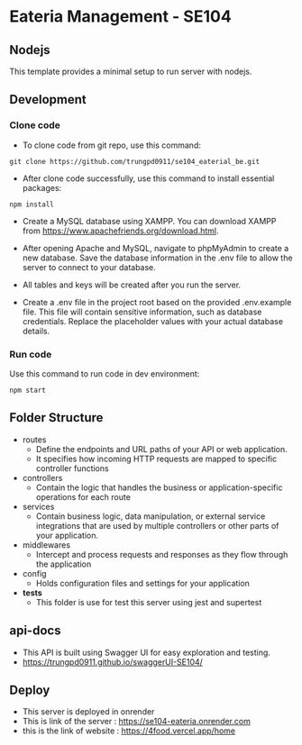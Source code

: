 # Eateria Management - SE104

## Nodejs

This template provides a minimal setup to run server with nodejs.

## Development

### Clone code

- To clone code from git repo, use this command:

```shell
git clone https://github.com/trungpd0911/se104_eaterial_be.git
```

- After clone code successfully, use this command to install essential packages:

```shell
npm install
```

- Create a MySQL database using XAMPP. You can download XAMPP from https://www.apachefriends.org/download.html.
- After opening Apache and MySQL, navigate to phpMyAdmin to create a new database. Save the database information in the .env file to allow the server to connect to your database.
- All tables and keys will be created after you run the server.

- Create a .env file in the project root based on the provided .env.example file. This file will contain sensitive information, such as database credentials. Replace the placeholder values with your actual database details.

### Run code

Use this command to run code in dev environment:

```shell
npm start
```

## Folder Structure

- routes
    - Define the endpoints and URL paths of your API or web application.
    - It specifies how incoming HTTP requests are mapped to specific controller functions
- controllers
    - Contain the logic that handles the business or application-specific operations for each route
- services
    - Contain business logic, data manipulation, or external service integrations that are used by multiple controllers or other parts of your application.
- middlewares
    - Intercept and process requests and responses as they flow through the application
- config
    - Holds configuration files and settings for your application
- __tests__
    - This folder is use for test this server using jest and supertest

## api-docs
- This API is built using Swagger UI for easy exploration and testing.
- https://trungpd0911.github.io/swaggerUI-SE104/

## Deploy
- This server is deployed in onrender 
- This is link of the server : https://se104-eateria.onrender.com
- this is the link of website : https://4food.vercel.app/home 